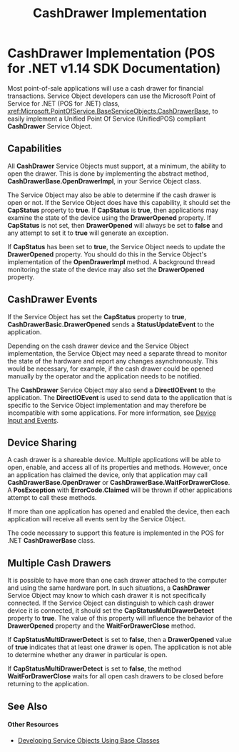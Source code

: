 ﻿---
title: CashDrawer Implementation
description: CashDrawer Implementation (POS for .NET v1.14 SDK Documentation)
ms.date: 03/03/2014
ms.topic: how-to
ms.custom: pos-restored-from-archive
---

# CashDrawer Implementation (POS for .NET v1.14 SDK Documentation)

Most point-of-sale applications will use a cash drawer for financial transactions. Service Object developers can use the Microsoft Point of Service for .NET (POS for .NET) class, <xref:Microsoft.PointOfService.BaseServiceObjects.CashDrawerBase>, to easily implement a Unified Point Of Service (UnifiedPOS) compliant **CashDrawer** Service Object.

## Capabilities

All **CashDrawer** Service Objects must support, at a minimum, the ability to open the drawer. This is done by implementing the abstract method, **CashDrawerBase.OpenDrawerImpl**, in your Service Object class.

The Service Object may also be able to determine if the cash drawer is open or not. If the Service Object does have this capability, it should set the **CapStatus** property to **true**. If **CapStatus** is **true**, then applications may examine the state of the device using the **DrawerOpened** property. If **CapStatus** is not set, then **DrawerOpened** will always be set to **false** and any attempt to set it to **true** will generate an exception.

If **CapStatus** has been set to **true**, the Service Object needs to update the **DrawerOpened** property. You should do this in the Service Object's implementation of the **OpenDrawerImpl** method. A background thread monitoring the state of the device may also set the **DrawerOpened** property.

## CashDrawer Events

If the Service Object has set the **CapStatus** property to **true**, **CashDrawerBasic.DrawerOpened** sends a **StatusUpdateEvent** to the application.

Depending on the cash drawer device and the Service Object implementation, the Service Object may need a separate thread to monitor the state of the hardware and report any changes asynchronously. This would be necessary, for example, if the cash drawer could be opened manually by the operator and the application needs to be notified.

The **CashDrawer** Service Object may also send a **DirectIOEvent** to the application. The **DirectIOEvent** is used to send data to the application that is specific to the Service Object implementation and may therefore be incompatible with some applications. For more information, see [Device Input and Events](device-input-and-events.md).

## Device Sharing

A cash drawer is a shareable device. Multiple applications will be able to open, enable, and access all of its properties and methods. However, once an application has claimed the device, only that application may call **CashDrawerBase.OpenDrawer** or **CashDrawerBase.WaitForDrawerClose**. A **PosException** with **ErrorCode.Claimed** will be thrown if other applications attempt to call these methods.

If more than one application has opened and enabled the device, then each application will receive all events sent by the Service Object.

The code necessary to support this feature is implemented in the POS for .NET **CashDrawerBase** class.

## Multiple Cash Drawers

It is possible to have more than one cash drawer attached to the computer and using the same hardware port. In such situations, a **CashDrawer** Service Object may know to which cash drawer it is not specifically connected. If the Service Object can distinguish to which cash drawer device it is connected, it should set the **CapStatusMultiDrawerDetect** property to **true**. The value of this property will influence the behavior of the **DrawerOpened** property and the **WaitForDrawerClose** method.

If **CapStatusMultiDrawerDetect** is set to **false**, then a **DrawerOpened** value of **true** indicates that at least one drawer is open. The application is not able to determine whether any drawer in particular is open.

If **CapStatusMultiDrawerDetect** is set to **false**, the method **WaitForDrawerClose** waits for all open cash drawers to be closed before returning to the application.

## See Also

#### Other Resources

- [Developing Service Objects Using Base Classes](developing-service-objects-using-base-classes.md)
